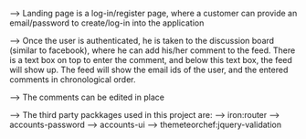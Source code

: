 --> Landing page is a log-in/register page, where a customer can provide an email/password to create/log-in into the application

--> Once the user is authenticated, he is taken to the discussion board (similar to facebook),
where he can add his/her comment to the feed. There is a text box on top to enter the comment,
and below this text box, the feed will show up. The feed will show the email ids of the user,
and the entered comments in chronological order.

--> The comments can be edited in place

--> The third party packkages used in this project are:
    --> iron:router
    --> accounts-password
    --> accounts-ui
    --> themeteorchef:jquery-validation
